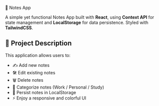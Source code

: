 📝 Notes App

A simple yet functional Notes App built with **React**, using **Context API** for state management and **LocalStorage** for data persistence. Styled with **TailwindCSS**.

## 🎯 Project Description

This application allows users to:

- ✍️ Add new notes
- 🛠️ Edit existing notes
- 🗑️ Delete notes
- 📂 Categorize notes (Work / Personal / Study)
- 💾 Persist notes in LocalStorage
- ⚡ Enjoy a responsive and colorful UI